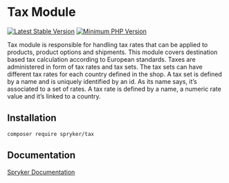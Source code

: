 # Tax Module
[![Latest Stable Version](https://poser.pugx.org/spryker/tax/v/stable.svg)](https://packagist.org/packages/spryker/tax)
[![Minimum PHP Version](https://img.shields.io/badge/php-%3E%3D%208.2-8892BF.svg)](https://php.net/)

Tax module is responsible for handling tax rates that can be applied to products, product options and shipments. This module covers destination based tax calculation according to European standards. Taxes are administered in form of tax rates and tax sets. The tax sets can have different tax rates for each country defined in the shop. A tax set is defined by a name and is uniquely identified by an id. As its name says, it’s associated to a set of rates. A tax rate is defined by a name, a numeric rate value and it’s linked to a country.

## Installation

```
composer require spryker/tax
```

## Documentation

[Spryker Documentation](https://docs.spryker.com)
